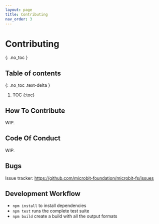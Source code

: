 ```yaml
---
layout: page
title: Contributing
nav_order: 3
---
```


# Contributing
{: .no_toc }

## Table of contents
{: .no_toc .text-delta }

1. TOC
{:toc}

## How To Contribute

WIP.

## Code Of Conduct

WIP.

## Bugs

Issue tracker: https://github.com/microbit-foundation/microbit-fs/issues

## Development Workflow

- `npm install` to install dependencies
- `npm test` runs the complete test suite
- `npm build` create a build with all the output formats
